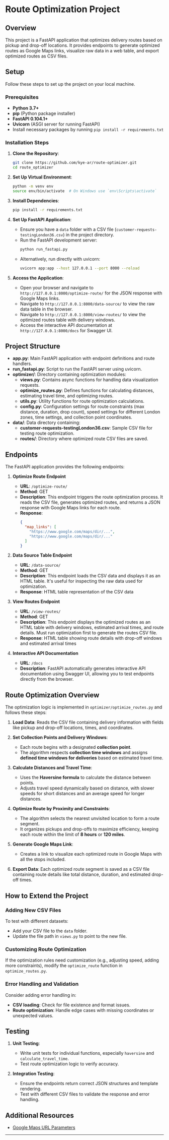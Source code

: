 
# Route Optimization Project

## Overview

This project is a FastAPI application that optimizes delivery routes based on pickup and drop-off locations. It provides endpoints to generate optimized routes as Google Maps links, visualize raw data in a web table, and export optimized routes as CSV files.

## Setup

Follow these steps to set up the project on your local machine.

### Prerequisites

- **Python 3.7+**
- **pip** (Python package installer)
- **FastAPI 0.104.1+**
- **Uvicorn** (ASGI server for running FastAPI)
- Install necessary packages by running `pip install -r requirements.txt`

### Installation Steps

1. **Clone the Repository**:
   ```bash
   git clone https://github.com/kye-ar/route-optimizer.git
   cd route_optimizer
   ```

2. **Set Up Virtual Environment**:
   ```bash
   python -m venv env
   source env/bin/activate  # On Windows use `env\Scripts\activate`
   ```

3. **Install Dependencies**:
   ```bash
   pip install -r requirements.txt
   ```

4. **Set Up FastAPI Application**:
   - Ensure you have a `data` folder with a CSV file (`customer-requests-testingLondon36.csv`) in the project directory.
   - Run the FastAPI development server:
     ```bash
     python run_fastapi.py
     ```
   - Alternatively, run directly with uvicorn:
     ```bash
     uvicorn app:app --host 127.0.0.1 --port 8000 --reload
     ```

5. **Access the Application**:
   - Open your browser and navigate to `http://127.0.0.1:8000/optimize-route/` for the JSON response with Google Maps links.
   - Navigate to `http://127.0.0.1:8000/data-source/` to view the raw data table in the browser.
   - Navigate to `http://127.0.0.1:8000/view-routes/` to view the optimized routes table with delivery windows.
   - Access the interactive API documentation at `http://127.0.0.1:8000/docs` for Swagger UI.

## Project Structure

- **app.py**: Main FastAPI application with endpoint definitions and route handlers.
- **run_fastapi.py**: Script to run the FastAPI server using uvicorn.
- **optimizer/**: Directory containing optimization modules:
  - **views.py**: Contains async functions for handling data visualization requests.
  - **optimize_routes.py**: Defines functions for calculating distances, estimating travel time, and optimizing routes.
  - **utils.py**: Utility functions for route optimization calculations.
  - **config.py**: Configuration settings for route constraints (max distance, duration, drop count), speed settings for different London zones, time settings, and collection point coordinates.
- **data/**: Data directory containing:
  - **customer-requests-testingLondon36.csv**: Sample CSV file for testing route optimization.
  - **routes/**: Directory where optimized route CSV files are saved.

## Endpoints

The FastAPI application provides the following endpoints:

1. **Optimize Route Endpoint**
   - **URL**: `/optimize-route/`
   - **Method**: GET
   - **Description**: This endpoint triggers the route optimization process. It reads the CSV file, generates optimized routes, and returns a JSON response with Google Maps links for each route.
   - **Response**:
     ```json
     {
       "map_links": [
         "https://www.google.com/maps/dir/...",
         "https://www.google.com/maps/dir/..."
       ]
     }
     ```

2. **Data Source Table Endpoint**
   - **URL**: `/data-source/`
   - **Method**: GET
   - **Description**: This endpoint loads the CSV data and displays it as an HTML table. It's useful for inspecting the raw data used for optimization.
   - **Response**: HTML table representation of the CSV data

3. **View Routes Endpoint**
   - **URL**: `/view-routes/`
   - **Method**: GET
   - **Description**: This endpoint displays the optimized routes as an HTML table with delivery windows, estimated arrival times, and route details. Must run optimization first to generate the routes CSV file.
   - **Response**: HTML table showing route details with drop-off windows and estimated arrival times

4. **Interactive API Documentation**
   - **URL**: `/docs`
   - **Description**: FastAPI automatically generates interactive API documentation using Swagger UI, allowing you to test endpoints directly from the browser.

## Route Optimization Overview

The optimization logic is implemented in `optimizer/optimize_routes.py` and follows these steps:

1. **Load Data**: Reads the CSV file containing delivery information with fields like pickup and drop-off locations, times, and coordinates.

2. **Set Collection Points and Delivery Windows**:
   - Each route begins with a designated **collection point**.
   - The algorithm respects **collection time windows** and assigns **defined time windows for deliveries** based on estimated travel time.

3. **Calculate Distances and Travel Time**:
   - Uses the **Haversine formula** to calculate the distance between points.
   - Adjusts travel speed dynamically based on distance, with slower speeds for short distances and an average speed for longer distances.

4. **Optimize Route by Proximity and Constraints**:
   - The algorithm selects the nearest unvisited location to form a route segment.
   - It organizes pickups and drop-offs to maximize efficiency, keeping each route within the limit of **8 hours** or **120 miles**.

5. **Generate Google Maps Link**:
   - Creates a link to visualize each optimized route in Google Maps with all the stops included.

6. **Export Data**: Each optimized route segment is saved as a CSV file containing route details like total distance, duration, and estimated drop-off times.

## How to Extend the Project

### Adding New CSV Files

To test with different datasets:
- Add your CSV file to the `data` folder.
- Update the file path in `views.py` to point to the new file.

### Customizing Route Optimization

If the optimization rules need customization (e.g., adjusting speed, adding more constraints), modify the `optimize_route` function in `optimize_routes.py`.

### Error Handling and Validation

Consider adding error handling in:
- **CSV loading**: Check for file existence and format issues.
- **Route optimization**: Handle edge cases with missing coordinates or unexpected values.

## Testing

1. **Unit Testing**:
   - Write unit tests for individual functions, especially `haversine` and `calculate_travel_time`.
   - Test route optimization logic to verify accuracy.

2. **Integration Testing**:
   - Ensure the endpoints return correct JSON structures and template rendering.
   - Test with different CSV files to validate the response and error handling.

## Additional Resources

- [Google Maps URL Parameters](https://developers.google.com/maps/documentation/urls)

---
